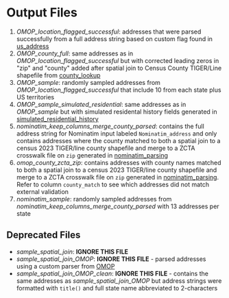 # Output Files

1. *OMOP_location_flagged_successful*: addresses that were parsed successfully from a full address string based on custom flag found in [us_address](https://github.com/brian-cy-chang/CLAD_Geospatial/blob/main/notebooks/usaddress.ipynb)
2. *OMOP_county_full*: same addresses as in *OMOP_location_flagged_successful* but with corrected leading zeros in "zip" and "county" added after spatial join to Census County TIGER/Line shapefile from [county_lookup](https://github.com/brian-cy-chang/CLAD_Geospatial/blob/main/notebooks/county_lookup.ipynb)
3. *OMOP_sample*: randomly sampled addresses from *OMOP_location_flagged_successful* that include 10 from each state plus US territories
4. *OMOP_sample_simulated_residential*: same addresses as in *OMOP_sample* but with simulated residental history fields generated in [simulated_residential_history](https://github.com/brian-cy-chang/CLAD_Geospatial/blob/main/notebooks/simulated_residential_history.ipynb)
5. *nominatim_keep_columns_merge_county_parsed*: contains the full address string for Nominatim input labeled `Nominatim_address` and only contains addresses where the county matched to both a spatial join to a census 2023 TIGER/line county shapefile and merge to a ZCTA crosswalk file on `zip` generated in [nominatim_parsing](https://github.com/brian-cy-chang/CLAD_Geospatial/blob/main/notebooks/nominatim_parsing.ipynb)
6. *omop_county_zcta_zip*: contains addresses with county names matched to both a spatial join to a census 2023 TIGER/line county shapefile and merge to a ZCTA crosswalk file on `zip` generated in [nominatim_parsing](https://github.com/brian-cy-chang/CLAD_Geospatial/blob/main/notebooks/nominatim_parsing.ipynb). Refer to column `county_match` to see which addresses did not match external validation
7. *nominatim_sample*: randomly sampled addresses from *nominatim_keep_columns_merge_county_parsed* with 13 addresses per state

## Deprecated Files

* *sample_spatial_join*: **IGNORE THIS FILE**
* *sample_spatial_join_OMOP*: **IGNORE THIS FILE** - parsed addresses using a custom parser from [OMOP](https://github.com/brian-cy-chang/CLAD_Geospatial/blob/main/notebooks/OMOP.ipynb) 
* *sample_spatial_join_OMOP_clean*: **IGNORE THIS FILE** - contains the same addresses as *sample_spatial_join_OMOP* but address strings were formatted with `title()` and full state name abbreviated to 2-characters 